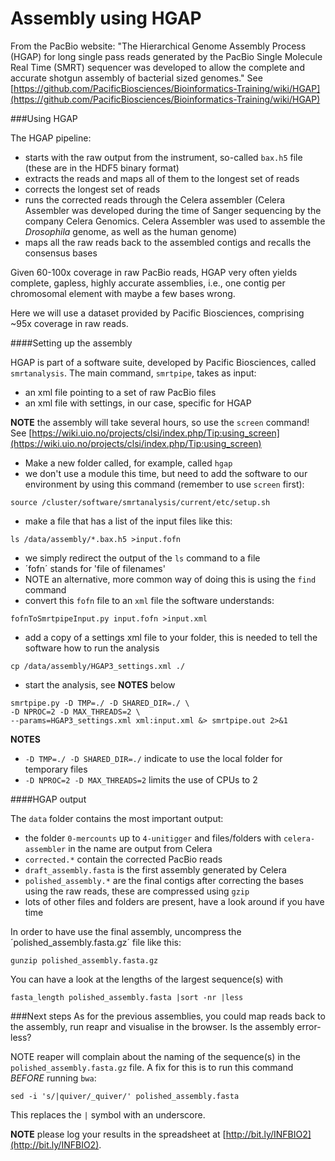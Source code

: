 Assembly using HGAP
===================

From the PacBio website: "The Hierarchical Genome Assembly Process (HGAP) for long single pass reads generated by the PacBio Single Molecule Real Time (SMRT) sequencer was developed to allow the complete and accurate shotgun assembly of bacterial sized genomes." See [https://github.com/PacificBiosciences/Bioinformatics-Training/wiki/HGAP](https://github.com/PacificBiosciences/Bioinformatics-Training/wiki/HGAP)

###Using HGAP

The HGAP pipeline:

* starts with the raw output from the instrument, so-called `bax.h5` file (these are in the HDF5 binary format)
* extracts the reads and maps all of them to the longest set of reads
* corrects the longest set of reads
* runs the corrected reads through the Celera assembler (Celera Assembler was developed during the time of Sanger sequencing by the company Celera Genomics. Celera Assembler was used to assemble the *Drosophila* genome, as well as the human genome)
* maps all the raw reads back to the assembled contigs and recalls the consensus bases

Given 60-100x coverage in raw PacBio reads, HGAP very often yields complete, gapless, highly accurate assemblies, i.e., one contig per chromosomal element with maybe a few bases wrong.

Here we will use a dataset provided by Pacific Biosciences, comprising ~95x coverage in raw reads.

####Setting up the assembly

HGAP is part of a software suite, developed by Pacific Biosciences, called `smrtanalysis`. The main command, `smrtpipe`, takes as input:

* an xml file pointing to a set of raw PacBio files
* an xml file with settings, in our case, specific for HGAP

**NOTE** the assembly will take several hours, so use the `screen` command! See [https://wiki.uio.no/projects/clsi/index.php/Tip:using_screen](https://wiki.uio.no/projects/clsi/index.php/Tip:using_screen)

* Make a new folder called, for example, called `hgap`
* we don't use a module this time, but need to add the software to our environment by using this command (remember to use `screen` first):

```
source /cluster/software/smrtanalysis/current/etc/setup.sh
```

* make a file that has a list of the input files like this:

```
ls /data/assembly/*.bax.h5 >input.fofn
```

* we simply redirect the output of the `ls` command to a file
* ´fofn´ stands for 'file of filenames'
* NOTE an alternative, more common way of doing this is using the `find` command
* convert this `fofn` file to an `xml` file the software understands:

```
fofnToSmrtpipeInput.py input.fofn >input.xml
```

* add a copy of a settings xml file to your folder, this is needed to tell the software how to run the analysis

```
cp /data/assembly/HGAP3_settings.xml ./
```

* start the analysis, see **NOTES** below


```
smrtpipe.py -D TMP=./ -D SHARED_DIR=./ \  
-D NPROC=2 -D MAX_THREADS=2 \  
--params=HGAP3_settings.xml xml:input.xml &> smrtpipe.out 2>&1
```

**NOTES**

* `-D TMP=./ -D SHARED_DIR=./` indicate to use the local folder for temporary files
* `-D NPROC=2 -D MAX_THREADS=2` limits the use of CPUs to 2


####HGAP output

The `data` folder contains the most important output:

* the folder `0-mercounts` up to `4-unitigger` and files/folders with `celera-assembler` in the name are output from Celera
* `corrected.*` contain the corrected PacBio reads
* `draft_assembly.fasta` is the first assembly generated by Celera
* `polished_assembly.*` are the final contigs after correcting the bases using the raw reads, these are compressed using `gzip`
* lots of other files and folders are present, have a look around if you have time

In order to have use the final assembly, uncompress the ´polished_assembly.fasta.gz´ file like this:

```
gunzip polished_assembly.fasta.gz
```

You can have a look at the lengths of the largest sequence(s) with

```
fasta_length polished_assembly.fasta |sort -nr |less
```

###Next steps
As for the previous assemblies, you could map reads back to the assembly, run reapr and visualise in the browser. Is the assembly error-less?

NOTE reaper will complain about the naming of the sequence(s) in the `polished_assembly.fasta.gz` file. A fix for this is to run this command *BEFORE* running `bwa`:

```
sed -i 's/|quiver/_quiver/' polished_assembly.fasta
```

This replaces the `|` symbol with an underscore.

**NOTE** please log your results in the spreadsheet at [http://bit.ly/INFBIO2](http://bit.ly/INFBIO2).